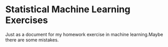 # Statistical Machine Learning Exercises
Just as a document for my homework exercise in machine learning.Maybe there are some mistakes.

